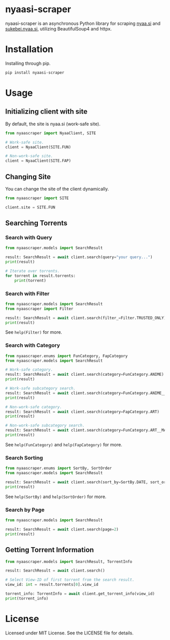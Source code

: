 # nyaasi-scraper

nyaasi-scraper is an asynchronous Python library for scraping [nyaa.si](https://nyaa.si) and [sukebei.nyaa.si](https://sukebei.nyaa.si), utilizing BeautifulSoup4 and httpx.

# Installation

Installing through pip.

```bash
pip install nyaasi-scraper
```

# Usage

## Initializing client with site

By default, the site is nyaa.si (work-safe site).

```py
from nyaascraper import NyaaClient, SITE

# Work-safe site.
client = NyaaClient(SITE.FUN)

# Non-work-safe site.
client = NyaaClient(SITE.FAP)
```

## Changing Site

You can change the site of the client dynamically.

```py
from nyaascraper import SITE

client.site = SITE.FUN
```

## Searching Torrents

### Search with Query

```py
from nyaascraper.models import SearchResult

result: SearchResult = await client.search(query="your query...")
print(result)

# Iterate over torrents.
for torrent in result.torrents:
    print(torrent)
```

### Search with Filter

```py
from nyaascraper.models import SearchResult
from nyaascraper import Filter

result: SearchResult = await client.search(filter_=Filter.TRUSTED_ONLY)
print(result)
```

See `help(Filter)` for more.

### Search with Category

```py
from nyaascraper.enums import FunCategory, FapCategory
from nyaascraper.models import SearchResult

# Work-safe category.
result: SearchResult = await client.search(category=FunCategory.ANIME)
print(result)

# Work-safe subcategory search.
result: SearchResult = await client.search(category=FunCategory.ANIME__ENGLISH_TRANSLATED)
print(result)

# Non-work-safe category.
result: SearchResult = await client.search(category=FapCategory.ART)
print(result)

# Non-work-safe subcategory search.
result: SearchResult = await client.search(category=FunCategory.ART__MANGA)
print(result)
```

See `help(FunCategory)` and `help(FapCategory)` for more.

### Search Sorting

```py
from nyaascraper.enums import SortBy, SortOrder
from nyaascraper.models import SearchResult

result: SearchResult = await client.search(sort_by=SortBy.DATE, sort_order=SortOrder.DESCENDING)
print(result)
```

See `help(SortBy)` and `help(SortOrder)` for more.

### Search by Page

```py
from nyaascraper.models import SearchResult

result: SearchResult = await client.search(page=2)
print(result)
```

## Getting Torrent Information

```py
from nyaascraper.models import SearchResult, TorrentInfo

result: SearchResult = await client.search()

# Select View-ID of first torrent from the search result.
view_id: int = result.torrents[0].view_id

torrent_info: TorrentInfo = await client.get_torrent_info(view_id)
print(torrent_info)
```

# License

Licensed under MIT License. See the LICENSE file for details.